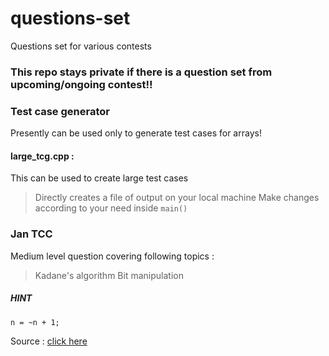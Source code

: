 # questions-set
Questions set for various contests

### This repo stays private if there is a question set from upcoming/ongoing contest!!

### Test case generator

Presently can be used only to generate test cases for arrays!

#### large_tcg.cpp :

This can be used to create large test cases 
> Directly creates a file of output on your local machine
> Make changes according to your need inside ```main()```

### Jan TCC
Medium level question covering following topics :
> Kadane's algorithm
> Bit manipulation
##### HINT
```
n = ~n + 1;
```
Source : [click here](https://stackoverflow.com/questions/32379524/bitwise-operation-positive-number-to-negative)
